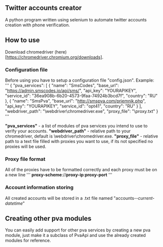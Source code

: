 ## Twitter accounts creator
A python program written using selenium to automate twitter accounts creation with phone verification.

## How to use
Download chromedriver (here)[https://chromedriver.chromium.org/downloads].
### Configuration file
Before using you have to setup a configuration file "config.json".
Example:
'''
{
    "pva_services": [
        {
            "name": "SmsCodes",
            "base_url": "https://admin.smscodes.io/api/sms/",
            "api_key": "YOURAPIKEY",
            "service_id": "36ea908b-6b20-4573-9faa-74924b3bcd7f",
            "country": "RU"
        },
        {
            "name": "SmsPva",
            "base_url": "http://smspva.com/priemnik.php",
            "api_key": "YOURAPIKEY",
            "service_id": "opt41",
            "country": "RU"
        }
    ],
    "webdriver_path": "\\webdriver\\chromedriver.exe",
    "proxy_file": "\\proxy.txt"
}
'''

**"pva_services"** - a list of modules of pva services you intend to use to verify your accounts.
**"webdriver_path"** - relative path to your chromedriver, default is \webdriver\chromedriver.exe.
**"proxy_file"** - relative path to a text file filled with proxies you want to use, if its not specified no proxies will be used.

### Proxy file format
All of the proxies have to be formatted correctly and each proxy must be on a new line
'''
**proxy-scheme**://**proxy-ip**:**proxy-port**
'''

### Account information storing
All created accounts will be stored in a .txt file named "accounts--*current-datetime*"

## Creating other pva modules
You can easily add support for other pva services by creating a new pva module, just make it a subclass of PvaApi and use the already created modules for reference.
